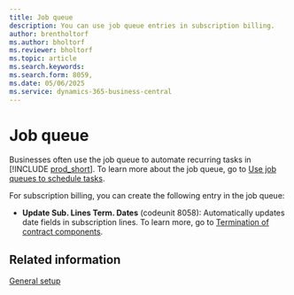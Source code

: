 ```yaml
---
title: Job queue
description: You can use job queue entries in subscription billing.
author: brentholtorf
ms.author: bholtorf
ms.reviewer: bholtorf
ms.topic: article
ms.search.keywords: 
ms.search.form: 8059,
ms.date: 05/06/2025
ms.service: dynamics-365-business-central
---
```


# Job queue

Businesses often use the job queue to automate recurring tasks in [!INCLUDE [prod_short](../../includes/prod_short.md)]. To learn more about the job queue, go to [Use job queues to schedule tasks](../../admin-job-queues-schedule-tasks.md).

For subscription billing, you can create the following entry in the job queue:

* **Update Sub. Lines Term. Dates** (codeunit 8058): Automatically updates date fields in subscription lines. To learn more, go to [Termination of contract components](../working-with-contracts/service-commitment-cancellation.md).

## Related information

[General setup](general.md)
